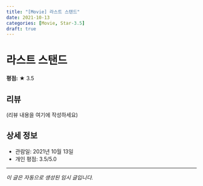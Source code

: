 ```yaml
---
title: "[Movie] 라스트 스탠드"
date: 2021-10-13
categories: [Movie, Star-3.5]
draft: true
---
```


# 라스트 스탠드

**평점:** ★ 3.5

## 리뷰

(리뷰 내용을 여기에 작성하세요)

## 상세 정보

- 관람일: 2021년 10월 13일
- 개인 평점: 3.5/5.0

---

*이 글은 자동으로 생성된 임시 글입니다.*
